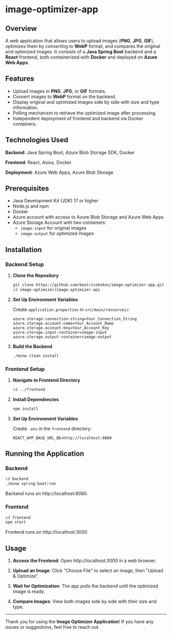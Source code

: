 # image-optimizer-app

## Overview

A web application that allows users to upload images (**PNG**, **JPG**, **GIF**), optimizes them by converting to **WebP** format, and compares the original and optimized images. It consists of a **Java Spring Boot** backend and a **React** frontend, both containerized with **Docker** and deployed on **Azure Web Apps**.

## Features

- Upload images in **PNG**, **JPG**, or **GIF** formats.
- Convert images to **WebP** format on the backend.
- Display original and optimized images side by side with size and type information.
- Polling mechanism to retrieve the optimized image after processing.
- Independent deployment of frontend and backend via Docker containers.

## Technologies Used

**Backend**: Java Spring Boot, Azure Blob Storage SDK, Docker

**Frontend**: React, Axios, Docker

**Deployment**: Azure Web Apps, Azure Blob Storage

## Prerequisites

- Java Development Kit (JDK) 17 or higher
- Node.js and npm
- Docker
- Azure account with access to Azure Blob Storage and Azure Web Apps
- Azure Storage Account with two containers:
  - `image-input` for original images
  - `image-output` for optimized images

## Installation

### Backend Setup

1. **Clone the Repository**

   ```bash
   git clone https://github.com/beatricekakou/image-optimizer-app.git
   cd image-optimizer/image-optimizer-api
   ```

2. **Set Up Environment Variables**

   Create `application.properties` in `src/main/resources/`:

   ```properties
   azure.storage.connection-string=Your_Connection_String
   azure.storage.account-name=Your_Account_Name
   azure.storage.account-key=Your_Account_Key
   azure.storage.input-container=image-input
   azure.storage.output-container=image-output
   ```

3. **Build the Backend**

   ```bash
   ./mvnw clean install
   ```

### Frontend Setup

1. **Navigate to Frontend Directory**

   ```bash
   cd ../frontend
   ```

2. **Install Dependencies**

   ```bash
   npm install
   ```

3. **Set Up Environment Variables**

   Create `.env` in the `frontend` directory:

   ```env
   REACT_APP_BASE_URL_BE=http://localhost:8080
   ```

## Running the Application

### Backend

```bash
cd backend
./mvnw spring-boot:run
```

Backend runs on http://localhost:8080.

### Frontend

```bash
cd frontend
npm start
```

Frontend runs on http://localhost:3000.

## Usage

1. **Access the Frontend**: Open http://localhost:3000 in a web browser.

2. **Upload an Image**: Click "Choose File" to select an image, then "Upload & Optimize".

3. **Wait for Optimization**: The app polls the backend until the optimized image is ready.

4. **Compare Images**: View both images side by side with their size and type.

---

Thank you for using the **Image Optimizer Application**! If you have any issues or suggestions, feel free to reach out.
